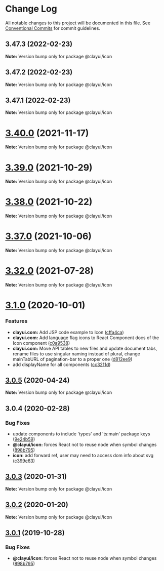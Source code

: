 # Change Log

All notable changes to this project will be documented in this file.
See [Conventional Commits](https://conventionalcommits.org) for commit guidelines.

## 3.47.3 (2022-02-23)

**Note:** Version bump only for package @clayui/icon

## 3.47.2 (2022-02-23)

**Note:** Version bump only for package @clayui/icon

## 3.47.1 (2022-02-23)

**Note:** Version bump only for package @clayui/icon

# [3.40.0](https://github.com/liferay/clay/compare/v3.39.0...v3.40.0) (2021-11-17)

**Note:** Version bump only for package @clayui/icon

# [3.39.0](https://github.com/liferay/clay/compare/v3.38.0...v3.39.0) (2021-10-29)

**Note:** Version bump only for package @clayui/icon

# [3.38.0](https://github.com/liferay/clay/compare/v3.37.0...v3.38.0) (2021-10-22)

**Note:** Version bump only for package @clayui/icon

# [3.37.0](https://github.com/liferay/clay/compare/v3.36.0...v3.37.0) (2021-10-06)

**Note:** Version bump only for package @clayui/icon

# [3.32.0](https://github.com/liferay/clay/compare/v3.31.0...v3.32.0) (2021-07-28)

**Note:** Version bump only for package @clayui/icon

# [3.1.0](https://github.com/liferay/clay/compare/@clayui/icon@3.0.5...@clayui/icon@3.1.0) (2020-10-01)

### Features

-   **clayui.com:** Add JSP code example to Icon ([cffa4ca](https://github.com/liferay/clay/commit/cffa4ca))
-   **clayui.com:** Add language flag icons to React Component docs of the Icon component ([c0a9538](https://github.com/liferay/clay/commit/c0a9538))
-   **clayui.com:** Move API tables to new files and update document tabs, rename files to use singular naming instead of plural, change mainTabURL of pagination-bar to a proper one ([d812ee9](https://github.com/liferay/clay/commit/d812ee9))
-   add displayName for all components ([cc3211d](https://github.com/liferay/clay/commit/cc3211d))

## [3.0.5](https://github.com/liferay/clay/compare/@clayui/icon@3.0.4...@clayui/icon@3.0.5) (2020-04-24)

**Note:** Version bump only for package @clayui/icon

## 3.0.4 (2020-02-28)

### Bug Fixes

-   update components to include 'types' and 'ts:main' package keys ([9e24b59](https://github.com/liferay/clay/commit/9e24b59))
-   **@clayui/icon:** forces React not to reuse node when symbol changes ([898b795](https://github.com/liferay/clay/commit/898b795))
-   **icon:** add forward ref, user may need to access dom info about svg ([c399e63](https://github.com/liferay/clay/commit/c399e63))

## [3.0.3](https://github.com/liferay/clay/tree/master/packages/clay-icon/compare/@clayui/icon@3.0.1...@clayui/icon@3.0.3) (2020-01-31)

**Note:** Version bump only for package @clayui/icon

## [3.0.2](https://github.com/liferay/clay/tree/master/packages/clay-icon/compare/@clayui/icon@3.0.1...@clayui/icon@3.0.2) (2020-01-20)

**Note:** Version bump only for package @clayui/icon

## [3.0.1](https://github.com/liferay/clay/tree/master/packages/clay-icon/compare/@clayui/icon@3.0.0...@clayui/icon@3.0.1) (2019-10-28)

### Bug Fixes

-   **@clayui/icon:** forces React not to reuse node when symbol changes ([898b795](https://github.com/liferay/clay/commit/898b795))
